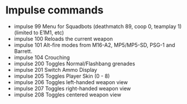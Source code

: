 # Impulse commands
- impulse 99
Menu for Squadbots (deathmatch 89, coop 0, teamplay 1) (limited to E1M1, etc)
- impulse 100
Reloads the current weapon
- impulse 101
Alt-fire modes from M16-A2, MP5/MP5-SD, PSG-1 and Barrett.
- impulse 104
Crouching
- impulse 200
Toggles Normal/Flashbang grenades
- impulse 201
Switch Ammo Display
- impulse 205
Toggles Player Skin (0 - 8)
- impulse 206
Toggles left-handed weapon view
- impulse 207
Toggles right-handed weapon view
- impulse 208
Toggles centered weapon view